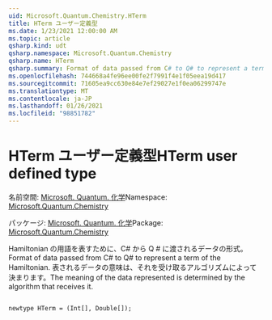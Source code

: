 ```yaml
---
uid: Microsoft.Quantum.Chemistry.HTerm
title: HTerm ユーザー定義型
ms.date: 1/23/2021 12:00:00 AM
ms.topic: article
qsharp.kind: udt
qsharp.namespace: Microsoft.Quantum.Chemistry
qsharp.name: HTerm
qsharp.summary: Format of data passed from C# to Q# to represent a term of the Hamiltonian. The meaning of the data represented is determined by the algorithm that receives it.
ms.openlocfilehash: 744668a4fe96ee00fe2f7991f4e1f05eea19d417
ms.sourcegitcommit: 71605ea9cc630e84e7ef29027e1f0ea06299747e
ms.translationtype: MT
ms.contentlocale: ja-JP
ms.lasthandoff: 01/26/2021
ms.locfileid: "98851782"
---
```

# <a name="hterm-user-defined-type"></a><span data-ttu-id="f3d2b-102">HTerm ユーザー定義型</span><span class="sxs-lookup"><span data-stu-id="f3d2b-102">HTerm user defined type</span></span>

<span data-ttu-id="f3d2b-103">名前空間: [Microsoft. Quantum. 化学](xref:Microsoft.Quantum.Chemistry)</span><span class="sxs-lookup"><span data-stu-id="f3d2b-103">Namespace: [Microsoft.Quantum.Chemistry](xref:Microsoft.Quantum.Chemistry)</span></span>

<span data-ttu-id="f3d2b-104">パッケージ: [Microsoft. Quantum. 化学](https://nuget.org/packages/Microsoft.Quantum.Chemistry)</span><span class="sxs-lookup"><span data-stu-id="f3d2b-104">Package: [Microsoft.Quantum.Chemistry](https://nuget.org/packages/Microsoft.Quantum.Chemistry)</span></span>


<span data-ttu-id="f3d2b-105">Hamiltonian の用語を表すために、C# から Q # に渡されるデータの形式。</span><span class="sxs-lookup"><span data-stu-id="f3d2b-105">Format of data passed from C# to Q# to represent a term of the Hamiltonian.</span></span>
<span data-ttu-id="f3d2b-106">表されるデータの意味は、それを受け取るアルゴリズムによって決まります。</span><span class="sxs-lookup"><span data-stu-id="f3d2b-106">The meaning of the data represented is determined by the algorithm that receives it.</span></span>

```qsharp

newtype HTerm = (Int[], Double[]);
```

